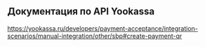 Документация по API Yookassa
----------------------------------

https://yookassa.ru/developers/payment-acceptance/integration-scenarios/manual-integration/other/sbp#create-payment-qr
